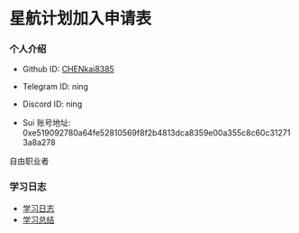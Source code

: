 # 星航计划加入申请表

### 个人介绍

- Github ID: [CHENkai8385](https://github.com/John-jin)

- Telegram ID: ning

- Discord ID: ning

- Sui 账号地址: 0xe519092780a64fe52810569f8f2b4813dca8359e00a355c8c60c312713a8a278

自由职业者

### 学习日志

- [学习日志](journal.md)
- [学习总结](summary.md)
